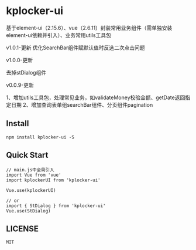 # kplocker-ui

基于element-ui（2.15.6）、vue（2.6.11）封装常用业务组件（需单独安装element-ui依赖并引入）、业务常用utils工具包

v1.0.1-更新
优化SearchBar组件赋默认值时反选二次点击问题

v1.0.0-更新

去掉stDialog组件

v0.0.9-更新

1、增加utils工具包，处理常见业务，如validateMoney校验金额、getDate返回指定日期
2、增加查询表单组searchBar组件、分页组件pagination

## Install
```
npm install kplocker-ui -S
```

## Quick Start
```
// main.js中全局引入
import Vue from 'vue'
import kplockerUI from 'kplocker-ui'

Vue.use(kplockerUI)

// or
import { StDialog } from 'kplocker-ui'
Vue.use(StDialog)
```

## LICENSE
```
MIT
```

